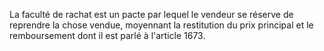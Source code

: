 La faculté de rachat est un pacte par lequel le vendeur se réserve de reprendre la chose vendue, moyennant la restitution du prix principal et le remboursement dont il est parlé à l'article 1673.

